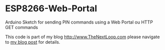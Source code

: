 # ESP8266-Web-Portal
Arduino Sketch for sending PIN commands using a Web Portal ou HTTP GET commands

This code is part of my blog <http://www.TheNextLoop.com> please navigate to  [my blog post](https://thenextloop.com/2021/01/18/easily-sending-http-commands-to-devices-using-arduino-and-esp8266-board-thru-mdns-and-wifimanager/) for details.
